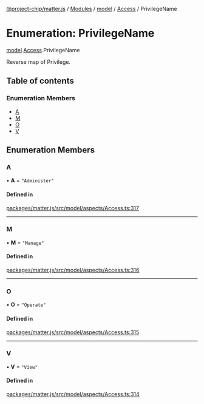 [@project-chip/matter.js](../README.md) / [Modules](../modules.md) / [model](../modules/model.md) / [Access](../modules/model.Access.md) / PrivilegeName

# Enumeration: PrivilegeName

[model](../modules/model.md).[Access](../modules/model.Access.md).PrivilegeName

Reverse map of Privilege.

## Table of contents

### Enumeration Members

- [A](model.Access.PrivilegeName.md#a)
- [M](model.Access.PrivilegeName.md#m)
- [O](model.Access.PrivilegeName.md#o)
- [V](model.Access.PrivilegeName.md#v)

## Enumeration Members

### A

• **A** = ``"Administer"``

#### Defined in

[packages/matter.js/src/model/aspects/Access.ts:317](https://github.com/project-chip/matter.js/blob/ac2c2688/packages/matter.js/src/model/aspects/Access.ts#L317)

___

### M

• **M** = ``"Manage"``

#### Defined in

[packages/matter.js/src/model/aspects/Access.ts:316](https://github.com/project-chip/matter.js/blob/ac2c2688/packages/matter.js/src/model/aspects/Access.ts#L316)

___

### O

• **O** = ``"Operate"``

#### Defined in

[packages/matter.js/src/model/aspects/Access.ts:315](https://github.com/project-chip/matter.js/blob/ac2c2688/packages/matter.js/src/model/aspects/Access.ts#L315)

___

### V

• **V** = ``"View"``

#### Defined in

[packages/matter.js/src/model/aspects/Access.ts:314](https://github.com/project-chip/matter.js/blob/ac2c2688/packages/matter.js/src/model/aspects/Access.ts#L314)
